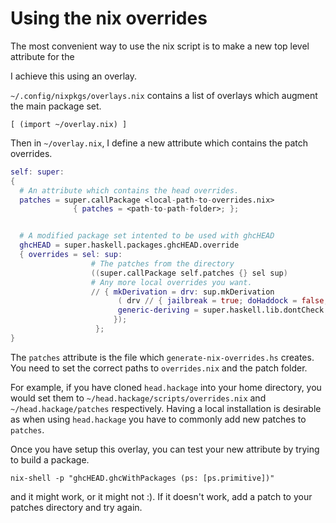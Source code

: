 # Using the nix overrides

The most convenient way to use the nix script is to make a new top level
attribute for the

I achieve this using an overlay.

`~/.config/nixpkgs/overlays.nix` contains a list of overlays which augment the
main package set.

```
[ (import ~/overlay.nix) ]
```

Then in `~/overlay.nix`, I define a new attribute which contains the patch overrides.

```nix
self: super:
{
  # An attribute which contains the head overrides.
  patches = super.callPackage <local-path-to-overrides.nix>
              { patches = <path-to-path-folder>; };


  # A modified package set intented to be used with ghcHEAD
  ghcHEAD = super.haskell.packages.ghcHEAD.override
  { overrides = sel: sup:
                  # The patches from the directory
                  ((super.callPackage self.patches {} sel sup)
                  # Any more local overrides you want.
                  // { mkDerivation = drv: sup.mkDerivation
                        ( drv // { jailbreak = true; doHaddock = false; });
                        generic-deriving = super.haskell.lib.dontCheck sup.generic-deriving;
                       });
                   };
}
```

The `patches` attribute is the file which `generate-nix-overrides.hs` creates.
You need to set the correct paths to `overrides.nix` and the patch folder.

For example, if you have cloned `head.hackage` into your home directory, you would
set them to `~/head.hackage/scripts/overrides.nix` and `~/head.hackage/patches`
respectively. Having a local installation is desirable as when using `head.hackage`
you have to commonly add new patches to `patches`.

Once you have setup this overlay, you can test your new attribute by trying to build
a package.

```
nix-shell -p "ghcHEAD.ghcWithPackages (ps: [ps.primitive])"
```

and it might work, or it might not :). If it doesn't work, add a patch to your
patches directory and try again.
